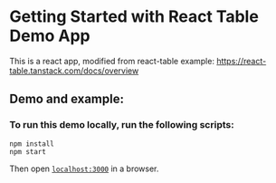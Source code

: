 # Getting Started with React Table Demo App

This is a react app, modified from react-table example: https://react-table.tanstack.com/docs/overview

## Demo and example:

### To run this demo locally, run the following scripts:

```
npm install
npm start
```

Then open [`localhost:3000`](http://localhost:3000) in a browser.
